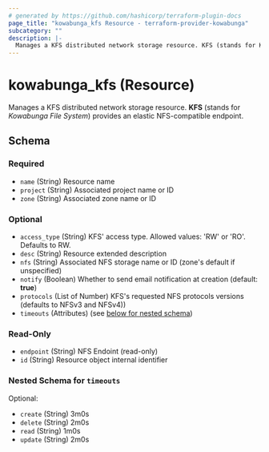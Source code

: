 ```yaml
---
# generated by https://github.com/hashicorp/terraform-plugin-docs
page_title: "kowabunga_kfs Resource - terraform-provider-kowabunga"
subcategory: ""
description: |-
  Manages a KFS distributed network storage resource. KFS (stands for Kowabunga File System) provides an elastic NFS-compatible endpoint.
---
```


# kowabunga_kfs (Resource)

Manages a KFS distributed network storage resource. **KFS** (stands for *Kowabunga File System*) provides an elastic NFS-compatible endpoint.



<!-- schema generated by tfplugindocs -->
## Schema

### Required

- `name` (String) Resource name
- `project` (String) Associated project name or ID
- `zone` (String) Associated zone name or ID

### Optional

- `access_type` (String) KFS' access type. Allowed values: 'RW' or 'RO'. Defaults to RW.
- `desc` (String) Resource extended description
- `nfs` (String) Associated NFS storage name or ID (zone's default if unspecified)
- `notify` (Boolean) Whether to send email notification at creation (default: **true**)
- `protocols` (List of Number) KFS's requested NFS protocols versions (defaults to NFSv3 and NFSv4))
- `timeouts` (Attributes) (see [below for nested schema](#nestedatt--timeouts))

### Read-Only

- `endpoint` (String) NFS Endoint (read-only)
- `id` (String) Resource object internal identifier

<a id="nestedatt--timeouts"></a>
### Nested Schema for `timeouts`

Optional:

- `create` (String) 3m0s
- `delete` (String) 2m0s
- `read` (String) 1m0s
- `update` (String) 2m0s
